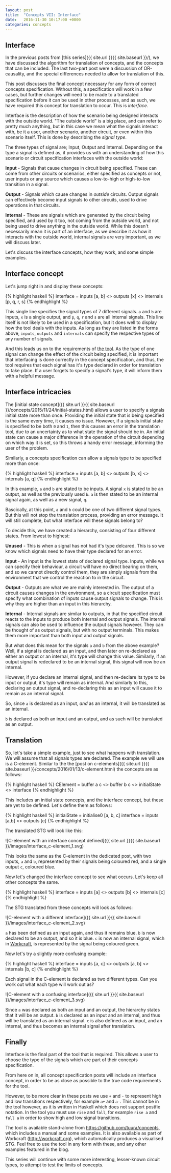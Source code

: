 ```yaml
---
layout: post
title:  "Concepts VII: Interface"
date:   2016-11-30 10:17:00 +0000
categories: concepts
---
```


Interface
---------

In the previous posts from [this series]({{ site.url }}{{ site.baseurl }}/),
we have discussed the algorithm for translation of concepts, and the concepts
that can be included. The last two-part post were a discussion of
OR-causality, and the special differences needed to allow for translation of
this.

This post discusses the final concept necessary for any form of correct
concepts specification. Without this, a specification will work in a few
cases, but further changes will need to be made to a translated specification
before it can be used in other processes, and as such, we have required this
concept for translation to occur. This is *interface*.

Interface is the description of how the scenario being designed interacts with
the outside world. "The outside world" is a big place, and can refer to pretty
much anything, but in this case we mean what the signals interact with, be it
a user, another scenario, another circuit, or even within this scenario itself.
This is done by describing the *signal type*.

The three types of signal are; Input, Output and Internal. Depending on the
type a signal is defined as, it provides us with an understanding of how this
scenario or circuit specification interfaces with the outside world:

**Input** - Signals that cause changes in circuit being specified. These can
come from other circuits or scenarios, either specified as concepts or not,
user inputs or any source which causes a low-to-high or high-to-low transition
in a signal.

**Output** - Signals which cause changes in *outside* circuits. Output signals
can effectively become input signals to other circuits, used to drive
operations in that circuits.

**Internal** - These are signals which are generated by the circuit being
specified, and used by it too, not coming from the outside world, and not
being used to drive anything in the outside world. While this doesn't
necessarily mean it is part of an interface, as we describe it as how it
interacts with the outside world, internal signals are very important, as we
will discuss later.

Let's discuss the interface concepts, how they work, and some simple examples.

Interface concept
-----------------

Let's jump right in and display these concepts:

{% highlight haskell %}
interface = inputs [a, b] <> outputs [x] <> internals [p, q, r, s]
{% endhighlight %}

This single line specifies the signal types of 7 different signals. `a` and `b`
are inputs, `x` is a single output, and `p`, `q`, `r` and `s` are all internal
signals. This line itself is not likely to be used in a specification, but it
does well to display how the tool deals with the inputs. As long as they are
listed in the forms above, `inputs`, `outputs` and  `internals` can specify
the respective types of any number of signals.

And this leads us on to the requirements of
[the tool](https://github.com/tuura/concepts/).
As the type of one signal can change the effect of the circuit being
specified, it is important that interfacing is done correctly in the concept
specification, and thus, the tool requires that each signal has it's type
declared in order for translation to take place. If a user forgets to specify
a signal's type, it will inform them with a helpful message.

Interface intricacies
---------------------

The
[initial state concept]({{ site.url }}{{ site.baseurl }}/concepts/2015/11/24/initial-states.html)
allows a user to specify a signals initial state more than once. Providing the
initial state that is being specified is the same every time, it causes no
issue. However, if a signals initial state is specified to be both `0` and `1`,
then this causes an error in the translation tool, due to an uncertainty as to
what state the signal should be in. An initial state can cause a major
difference in the operation of the circuit depending on which way it is set,
so this throws a handy error message, informing the user of the problem.

Similarly, a concepts specification can allow a signals type to be specified
more than once:

{% highlight haskell %}
interface = inputs [a, b] <> outputs [b, x] <> internals [a, q]
{% endhighlight %}

In this example, `a` and `b` are stated to be inputs. A signal `x` is stated
to be an output, as well as the previously used `b`. `a` is then stated to be
an internal signal again, as well as a new signal, `q`.

Bascically, at this point, `a` and `b` could be one of two different signal
types. But this will not stop the translation process, providing an error
message. It will still complete, but what interface will these signals belong
to?

To decide this, we have created a hierarchy, consisting of four different
states. From lowest to highest:

**Unused** - This is when a signal has not had it's type delcared. This is so
we know which signals need to have their type declared for an error.

**Input** - An input is the lowest state of declared signal type. Inputs,
while we can specify their behaviour, a circuit will have no direct bearing on
them, and so we cannot directly control them, they are simply signals from the
environment that we control the reaction to in the circuit.

**Output** - Outputs are what we are mainly interested in. The output of a
circuit causes changes in the environment, so a circuit specification must
specify what combination of inputs cause output signals to change. This is why
they are higher than an input in this hierarchy.

**Internal** - Internal signals are similar to outputs, in that the specified
circuit reacts to the inputs to produce both internal and output signals. The
internal signals can also be used to influence the output signals however.
They can be thought of as output signals, but with no output terminals. This
makes them more important than both input and output signals.

But what does this mean for the signals `a` and `b` from the above example?
Well, if a signal is declared as an input, and then later on re-declared as
either an output or an internal, it's type will change this value. Similarly,
if an output signal is redeclared to be an internal signal, this signal will
now be an internal.

However, if you declare an internal signal, and then re-declare its type to be
input or output, it's type will remain as internal. And similarly to this,
declaring an output signal, and re-declaring this as an input will cause it to
remain as an internal signal.

So, since `a` is declared as an input, *and* as an internal, it will be
translated as an internal.

`b` is declared as both an input and an output, and as such will be translated
as an output.

Translation
-----------

So, let's take a simple example, just to see what happens with translation. We
will assume that all signals types are declared. The example we will use is a
C-element. Similar to the the
[post on c-elements]({{ site.url }}{{ site.baseurl }}/concepts/2016/01/13/c-element.html)
the concepts are as follows:

{% highlight haskell %}
CElement = buffer a c <> buffer b c <> initialState <> interface
{% endhighlight %}

This includes an initial state concepts, and the interface concept, but these
are yet to be defined. Let's define them as follows:

{% highlight haskell %}
initialState = initialise0 [a, b, c]
interface = inputs [a,b] <> outputs [c]
{% endhighlight %}

The translated STG will look like this:

![C-element with an interface concept defined]({{ site.url }}{{ site.baseurl }}/images/interface_c-element_1.svg)

This looks the same as the C-element in the dedicated post, with two inputs,
`a` and `b`, represented by their signals being coloured red, and a single
output `c`, coloured blue.

Now let's changed the interface concept to see what occurs. Let's keep all
other concepts the same.

{% highlight haskell %}
interface = inputs [a] <> outputs [b] <> internals [c]
{% endhighlight %}

The STG translated from these concepts will look as follows:

![C-element with a different interface]({{ site.url }}{{ site.baseurl }}/images/interface_c-element_2.svg)

`a` has been defined as an input again, and thus it remains blue. `b` is now
declared to be an output, and so it is blue. `c` is now an internal signal,
which in [Workcraft](http://workcraft.org), is represented by the signal being
coloured green.

Now let's try a slightly more confusing example:

{% highlight haskell %}
interface = inputs [a, c] <> outputs [a, b] <> internals [b, c]
{% endhighlight %}

Each signal in the C-element is declared as two different types. Can you work
out what each type will work out as?

![C-element with a confusing interface]({{ site.url }}{{ site.baseurl }}/images/interface_c-element_3.svg)

Since `a` was declared as both an input and an output, the hierarchy states
that it will be an output. `b` is declared as an input and an internal, and
thus will be translated as an internal signal. `c` is also defined as an
input, and an internal, and thus becomes an internal signal after translation.

Finally
-------

Interface is the final part of the tool that is required. This allows a user
to choose the type of the signals which are part of their concepts
specification.

From here on in, all concept specification posts will include an interface
concept, in order to be as close as possible to the true code requirements for
the tool.

However, to be more clear in these posts we use `+` and `-` to represent high
and low transitions respectively, for example `a+` and `a-`. This cannot be in
the tool however, as it is written in Haskell which does not support postfix
notation. In the tool you must use `rise` and `fall`, for example `rise a` and
`fall a` in order to show high and low signal transitions.

The tool is available stand-alone from <https://github.com/tuura/concepts>,
which includes a manual and some examples. It is also available as part of
Workcraft (<http://workcraft.org>), which automatically produces a visualised
STG. Feel free to use the tool in any form with these, and any other examples
featured in the blog.

This series will continue with some more interesting, lesser-known circuit
types, to attempt to test the limits of concepts.
